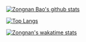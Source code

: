 [![Zongnan Bao's github stats](https://github-readme-stats.vercel.app/api?username=bznick98&hide=issues,prs&show_icons=true&theme=gruvbox)](https://github.com/bznick98)


[![Top Langs](https://github-readme-stats.vercel.app/api/top-langs/?username=bznick98?hide=jupyter,verilog)](https://github.com/anuraghazra/github-readme-stats)


[![Zongnan's wakatime stats](https://github-readme-stats.vercel.app/api/wakatime?username=nick19981122)](https://github.com/anuraghazra/github-readme-stats)
